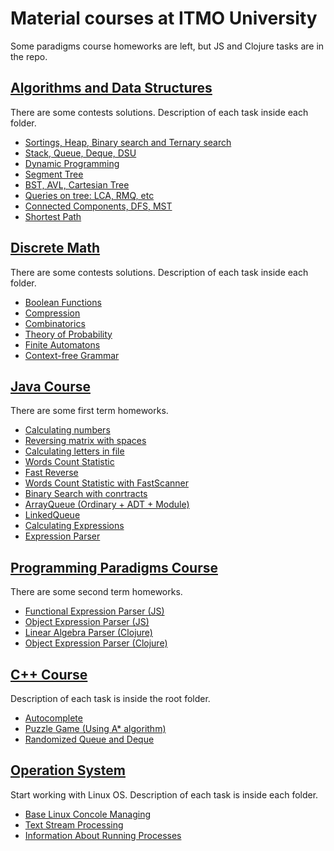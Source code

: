 # Material courses at ITMO University
Some paradigms course homeworks are left, but JS and Clojure tasks are in the repo.
## [Algorithms and Data Structures](https://github.com/nowiwr01/itmo/tree/master/algo/)
  There are some contests solutions. Description of each task inside each folder.
  * [Sortings, Heap, Binary search and Ternary search](https://github.com/nowiwr01/itmo/tree/master/algo/1%20term/lab1)
  * [Stack, Queue, Deque, DSU](https://github.com/nowiwr01/itmo/tree/master/algo/1%20term/lab2)
  * [Dynamic Programming](https://github.com/nowiwr01/itmo/tree/master/algo/1%20term/lab3)
  * [Segment Tree](https://github.com/nowiwr01/itmo/tree/master/algo/2%20term/laba1)
  * [BST, AVL, Cartesian Tree](https://github.com/nowiwr01/itmo/tree/master/algo/2%20term/laba2)
  * [Queries on tree: LCA, RMQ, etc](https://github.com/nowiwr01/itmo/tree/master/algo/2%20term/laba3)
  * [Connected Components, DFS, MST](https://github.com/nowiwr01/itmo/tree/master/algo/3%20term/lab1)
  * [Shortest Path](https://github.com/nowiwr01/itmo/tree/master/algo/3%20term/lab2)
  
## [Discrete Math](https://github.com/nowiwr01/itmo/tree/master/discrete_math/)
  There are some contests solutions. Description of each task inside each folder.
  * [Boolean Functions](https://github.com/nowiwr01/itmo/tree/master/discrete_math/1%20term/lab1)
  * [Compression](https://github.com/nowiwr01/itmo/tree/master/discrete_math/1%20term/lab2)
  * [Combinatorics](https://github.com/nowiwr01/itmo/tree/master/discrete_math/1%20term/lab3)
  * [Theory of Probability](https://github.com/nowiwr01/itmo/tree/master/discrete_math/2%20term/lab1)
  * [Finite Automatons](https://github.com/nowiwr01/itmo/tree/master/discrete_math/2%20term/lab2)
  * [Context-free Grammar](https://github.com/nowiwr01/itmo/tree/master/discrete_math/2%20term/lab3)

## [Java Course](https://github.com/nowiwr01/itmo/tree/master/prog_intro)
  There are some first term homeworks.
  * [Calculating numbers](https://github.com/nowiwr01/itmo/tree/master/prog_intro/HW1)
  * [Reversing matrix with spaces](https://github.com/nowiwr01/itmo/tree/master/prog_intro/HW2)
  * [Calculating letters in file](https://github.com/nowiwr01/itmo/tree/master/prog_intro/HW3)
  * [Words Count Statistic](https://github.com/nowiwr01/itmo/tree/master/prog_intro/HW4)
  * [Fast Reverse](https://github.com/nowiwr01/itmo/tree/master/prog_intro/HW5)
  * [Words Count Statistic with FastScanner](https://github.com/nowiwr01/itmo/tree/master/prog_intro/HW6)
  * [Binary Search with conrtracts](https://github.com/nowiwr01/itmo/tree/master/prog_intro/HW7/search)
  * [ArrayQueue (Ordinary + ADT + Module)](https://github.com/nowiwr01/itmo/tree/master/prog_intro/HW8/queue)
  * [LinkedQueue](https://github.com/nowiwr01/itmo/tree/master/prog_intro/HW9/queue)
  * [Calculating Expressions](https://github.com/nowiwr01/itmo/tree/master/prog_intro/HW10/src/expression)
  * [Expression Parser](https://github.com/nowiwr01/itmo/tree/master/prog_intro/HW11/src/expression)
  
## [Programming Paradigms Course](https://github.com/nowiwr01/itmo/tree/master/paradigms/)
  There are some second term homeworks.
  * [Functional Expression Parser (JS)](https://github.com/nowiwr01/itmo/tree/master/paradigms/hw4)
  * [Object Expression Parser (JS)](https://github.com/nowiwr01/itmo/tree/master/paradigms/hw6)
  * [Linear Algebra Parser (Clojure)](https://github.com/nowiwr01/itmo/tree/master/paradigms/hw7)
  * [Object Expression Parser (Clojure)](https://github.com/nowiwr01/itmo/tree/master/paradigms/hw9)

## [C++ Course](https://github.com/nowiwr01/itmo/tree/master/c%2B%2B/)
  Description of each task is inside the root folder.
  * [Autocomplete](https://github.com/nowiwr01/itmo/tree/master/c%2B%2B/autocomplete)
  * [Puzzle Game (Using A* algorithm)](https://github.com/nowiwr01/itmo/tree/master/c%2B%2B/puzzle_game)
  * [Randomized Queue and Deque](https://github.com/nowiwr01/itmo/tree/master/c%2B%2B/randomized_queue_and_deque)
  
## [Operation System](https://github.com/nowiwr01/itmo/tree/master/os)
  Start working with Linux OS. Description of each task is inside each folder.
  * [Base Linux Concole Managing](https://github.com/nowiwr01/itmo/tree/master/os/lab1)
  * [Text Stream Processing](https://github.com/nowiwr01/itmo/tree/master/os/lab2)
  * [Information About Running Processes](https://github.com/nowiwr01/itmo/tree/master/os/lab3)
